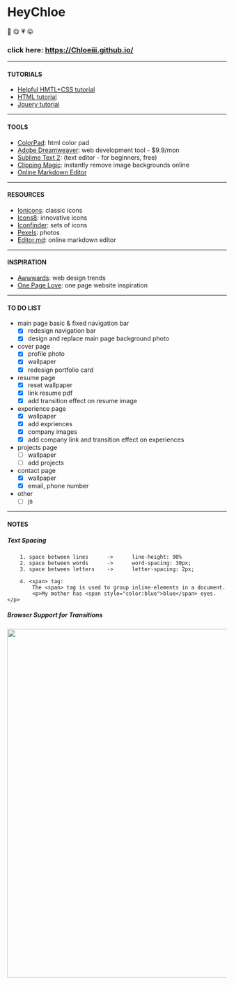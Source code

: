 # HeyChloe
:girl: :yum: :heartpulse: :stuck_out_tongue_closed_eyes:
### click here: https://Chloeiii.github.io/
----

#### TUTORIALS
* [Helpful HMTL+CSS tutorial](https://www.w3.org/Style/Examples/011/firstcss.en.html)    
* [HTML tutorial](https://www.w3schools.com/html/html_intro.asp)    
* [Jquery tutorial](https://www.w3schools.com/JQuery/)    
---- 

#### TOOLS
* [ColorPad](http://htmlcolorcodes.com/): html color pad   
* [Adobe Dreamweaver](http://www.adobe.com/cn/products/dreamweaver/free-trial-download.html): web development tool - $9.9/mon  
* [Sublime Text 2](https://www.sublimetext.com/2): (text editor - for beginners, free)   
* [Clipping Magic](https://clippingmagic.com/): instantly remove image backgrounds online
* [Online Markdown Editor](https://stackedit.io/app)
----

#### RESOURCES
* [Ionicons](https://github.com/ionic-team/ionicons): classic icons  
* [Icons8](https://icons8.com/icon/set/nav-bar/all): innovative icons  
* [Iconfinder](https://www.iconfinder.com/): sets of icons
* [Pexels](https://www.pexels.com/): photos  
* [Editor.md](https://pandao.github.io/editor.md/en.html): online markdown editor 
----

#### INSPIRATION
* [Awwwards](https://www.awwwards.com/): web design trends   
* [One Page Love](https://onepagelove.com/): one page website inspiration  
----

#### TO DO LIST
* main page basic & fixed navigation bar 
	- [x] redesign navigation bar
	- [x] design and replace main page background photo    
* cover page
	- [x] profile photo
	- [x] wallpaper
	- [x] redesign portfolio card
* resume page
	- [x] reset wallpaper  
	- [x] link resume pdf
	- [x] add transition effect on resume image
* experience page  
	- [x] wallpaper
	- [x] add expriences
	- [x] company images
	- [x] add company link and transition effect on experiences 
* projects page 
	- [ ] wallpaper
	- [ ] add projects
* contact page
	- [x] wallpaper
	- [x] email, phone number
* other
	- [ ] js
----  

#### NOTES

##### Text Spacing
		1. space between lines 		-> 		line-height: 90%
		2. space between words 		-> 		word-spacing: 30px;
		3. space between letters 	-> 		letter-spacing: 2px;

		4. <span> tag:
			The <span> tag is used to group inline-elements in a document.
			<p>My mother has <span style="color:blue">blue</span> eyes.</p>

##### Browser Support for Transitions
<img src="http://slideplayer.com/3827203/13/images/51/Browser+Support+Numbers+followed+by+-webkit-%2C+-moz-%2C+or+-o-+specify+the+first+version+that+worked+with+a+prefix..jpg" width="800">
